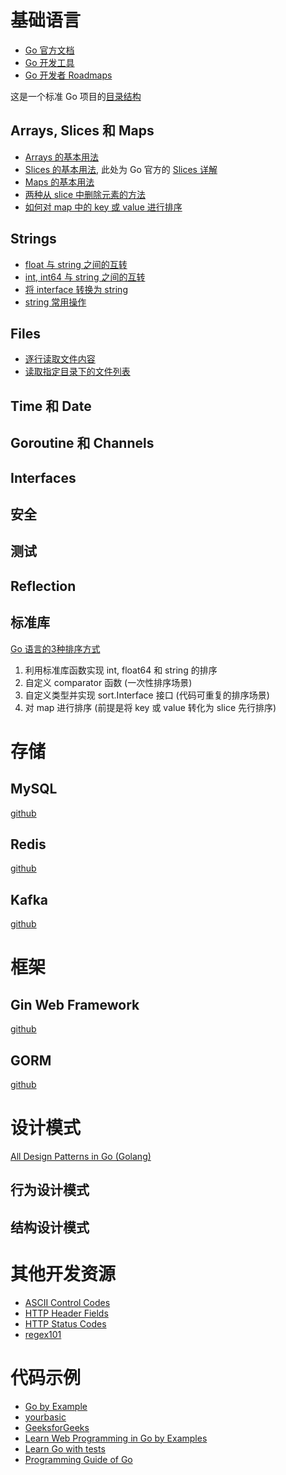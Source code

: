 # 基础语言

* [Go 官方文档](https://go.dev/doc/)
* [Go 开发工具](https://www.alexedwards.net/blog/an-overview-of-go-tooling)
* [Go 开发者 Roadmaps](https://roadmap.sh/golang)

这是一个标准 Go 项目的[目录结构](https://yourbasic.org/golang/library-package-example-template/)

## Arrays, Slices 和 Maps

* [Arrays 的基本用法](https://gobyexample.com/arrays)
* [Slices 的基本用法](https://gobyexample.com/slices), 此处为 Go 官方的 [Slices 详解](https://go.dev/blog/slices-intro)
* [Maps 的基本用法](https://gobyexample.com/maps)
* [两种从 slice 中删除元素的方法](https://yourbasic.org/golang/delete-element-slice/)
* [如何对 map 中的 key 或 value 进行排序](https://yourbasic.org/golang/sort-map-keys-values/)

## Strings

* [float 与 string 之间的互转](https://yourbasic.org/golang/convert-string-to-float/)
* [int, int64 与 string 之间的互转](https://yourbasic.org/golang/convert-int-to-string/)
* [将 interface 转换为 string](https://yourbasic.org/golang/interface-to-string/)
* [string 常用操作](https://yourbasic.org/golang/string-functions-reference-cheat-sheet/)

## Files

* [逐行读取文件内容](https://yourbasic.org/golang/read-file-line-by-line/)
* [读取指定目录下的文件列表](https://yourbasic.org/golang/list-files-in-directory/)

## Time 和 Date

## Goroutine 和 Channels

## Interfaces

## 安全

## 测试

## Reflection

## 标准库

[Go 语言的3种排序方式](https://yourbasic.org/golang/how-to-sort-in-go/)

1. 利用标准库函数实现 int, float64 和 string 的排序
2. 自定义 comparator 函数 (一次性排序场景)
3. 自定义类型并实现 sort.Interface 接口 (代码可重复的排序场景)
4. 对 map 进行排序 (前提是将 key 或 value 转化为 slice 先行排序)

# 存储

## MySQL

[github](https://github.com/go-sql-driver/mysql)

## Redis

[github](https://github.com/redis/go-redis)

## Kafka

[github](https://github.com/segmentio/kafka-go)

# 框架

## Gin Web Framework

[github](https://github.com/gin-gonic/gin/)

## GORM

[github](https://github.com/go-gorm/gorm/blob/master/README.md)

# 设计模式

[All Design Patterns in Go (Golang)](https://golangbyexample.com/all-design-patterns-golang/)

## 行为设计模式

## 结构设计模式

# 其他开发资源

* [ASCII Control Codes](https://kapeli.com/cheat_sheets/ASCII_Tables.docset/Contents/Resources/Documents/index)
* [HTTP Header Fields](https://kapeli.com/cheat_sheets/HTTP_Header_Fields.docset/Contents/Resources/Documents/index.html)
* [HTTP Status Codes](https://kapeli.com/cheat_sheets/HTTP_Status_Codes.docset/Contents/Resources/Documents/index.html)
* [regex101](https://regex101.com)

# 代码示例

* [Go by Example](https://gobyexample.com/)
* [yourbasic](https://yourbasic.org/golang/)
* [GeeksforGeeks](https://www.geeksforgeeks.org/golang/?ref=ghm)
* [Learn Web Programming in Go by Examples](https://gowebexamples.com/)
* [Learn Go with tests](https://studygolang.gitbook.io/learn-go-with-tests/)
* [Programming Guide of Go](https://programming.guide/go/)
